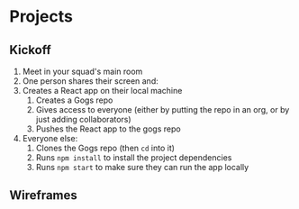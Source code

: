 # Projects

## Kickoff

1. Meet in your squad's main room
1. One person shares their screen and:
1. Creates a React app on their local machine
   1. Creates a Gogs repo
   1. Gives access to everyone (either by putting the repo in an org, or by just adding collaborators)
   1. Pushes the React app to the gogs repo
1. Everyone else:
   1. Clones the Gogs repo (then `cd` into it)
   1. Runs `npm install` to install the project dependencies
   1. Runs `npm start` to make sure they can run the app locally

## Wireframes

![]()